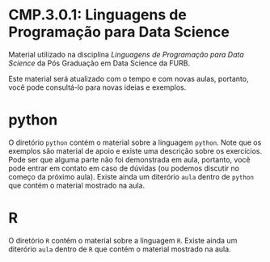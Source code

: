 # CMP.3.0.1: Linguagens de Programação para Data Science

Material utilizado na disciplina _Linguagens de Programação para Data Science_ da Pós Graduação em Data Science da FURB.

Este material será atualizado com o tempo e com novas aulas, portanto, você pode consultá-lo para novas ideias e exemplos.

# python

O diretório `python` contém o material sobre a linguagem `python`. Note que os exemplos são material de apoio e existe uma descrição sobre os exercícios.
Pode ser que alguma parte não foi demonstrada em aula, portanto, você pode entrar em contato em caso de dúvidas (ou podemos discutir no começo da próximo aula).
Existe ainda um diterório `aula` dentro de `python` que contém o material mostrado na aula.

# R

O diretório `R` contém o material sobre a linguagem `R`.
Existe ainda um diterório `aula` dentro de `R` que contém o material mostrado na aula.
